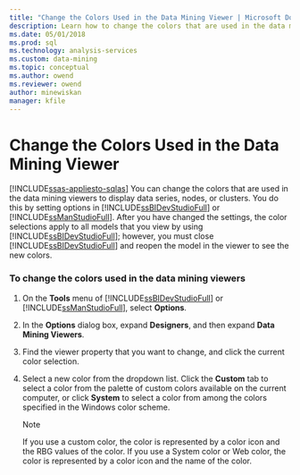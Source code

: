 ```yaml
---
title: "Change the Colors Used in the Data Mining Viewer | Microsoft Docs"
description: Learn how to change the colors that are used in the data mining viewers to display data series, nodes, or clusters.
ms.date: 05/01/2018
ms.prod: sql
ms.technology: analysis-services
ms.custom: data-mining
ms.topic: conceptual
ms.author: owend
ms.reviewer: owend
author: minewiskan
manager: kfile
---
```

# Change the Colors Used in the Data Mining Viewer
[!INCLUDE[ssas-appliesto-sqlas](../includes/ssas-appliesto-sqlas.md)]
  You can change the colors that are used in the data mining viewers to display data series, nodes, or clusters. You do this by setting options in [!INCLUDE[ssBIDevStudioFull](../includes/ssbidevstudiofull-md.md)] or [!INCLUDE[ssManStudioFull](../includes/ssmanstudiofull-md.md)]. After you have changed the settings, the color selections apply to all models that you view by using [!INCLUDE[ssBIDevStudioFull](../includes/ssbidevstudiofull-md.md)]; however, you must close [!INCLUDE[ssBIDevStudioFull](../includes/ssbidevstudiofull-md.md)] and reopen the model in the viewer to see the new colors.  
  
### To change the colors used in the data mining viewers  
  
1.  On the **Tools** menu of [!INCLUDE[ssBIDevStudioFull](../includes/ssbidevstudiofull-md.md)] or [!INCLUDE[ssManStudioFull](../includes/ssmanstudiofull-md.md)], select **Options**.  
  
2.  In the **Options** dialog box, expand **Designers**, and then expand **Data Mining Viewers**.  
  
3.  Find the viewer property that you want to change, and click the current color selection.  
  
4.  Select a new color from the dropdown list. Click the **Custom** tab to select a color from the palette of custom colors available on the current computer, or click **System** to select a color from among the colors specified in the Windows color scheme.  
  
    > [!NOTE]  
    >  If you use a custom color, the color is represented by a color icon and the RBG values of the color. If you use a System color or Web color, the color is represented by a color icon and the name of the color.  
  
  
